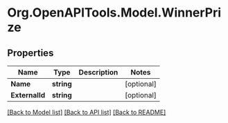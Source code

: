 
# Org.OpenAPITools.Model.WinnerPrize

## Properties

Name | Type | Description | Notes
------------ | ------------- | ------------- | -------------
**Name** | **string** |  | [optional] 
**ExternalId** | **string** |  | [optional] 

[[Back to Model list]](../README.md#documentation-for-models)
[[Back to API list]](../README.md#documentation-for-api-endpoints)
[[Back to README]](../README.md)

